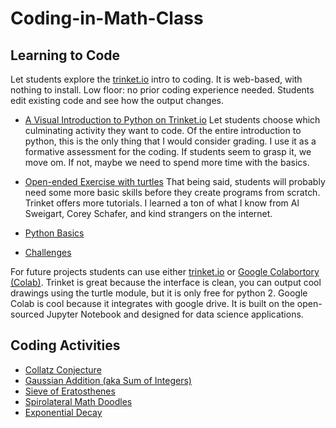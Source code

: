 # Coding-in-Math-Class

## Learning to Code

Let students explore the [trinket.io](https://trinket.io) intro to coding. It is web-based, with nothing to install. Low floor: no prior coding experience needed. Students edit existing code and see how the output changes.
- [A Visual Introduction to Python on Trinket.io](https://hourofpython.trinket.io/a-visual-introduction-to-python#/welcome/an-hour-of-code)
Let students choose which culminating activity they want to code. Of the entire introduction to python, this is the only thing that I would consider grading. I use it as a formative assessment for the coding. If students seem to grasp it, we move om. If not, maybe we need to spend more time with the basics.

- [Open-ended Exercise with turtles](https://hourofpython.trinket.io/a-visual-introduction-to-python#/put-it-all-together/pick-an-open-ended-exercise)
That being said, students will probably need some more basic skills before they create programs from scratch. Trinket offers more tutorials. I learned a ton of what I know from Al Sweigart, Corey Schafer, and kind strangers on the internet.

- [Python Basics](https://docs.trinket.io/getting-started-with-python#/welcome/where-we-ll-go)
- [Challenges](https://hourofpython.com/#string-challenges)

For future projects students can use either [trinket.io](https://trinket.io) or [Google Colabortory (Colab)](https://youtu.be/xoo4mTujM1U). Trinket is great because the interface is clean, you can output cool drawings using the turtle module, but it is only free for python 2. Google Colab is cool because it integrates with google drive. It is built on the open-sourced Jupyter Notebook and designed for data science applications.

## Coding Activities
- [Collatz Conjecture](coding-activities/Collatz-Conjecture.md)
- [Gaussian Addition (aka Sum of Integers)](coding-activities/Gaussian-Addition.md)
- [Sieve of Eratosthenes](coding-activities/Sieve-of-Eratosthenes.md)
- [Spirolateral Math Doodles](coding-activities/Spirolateral-Math-Doodles.md)
- [Exponential Decay](coding-activities/Exponential-Decay.md)
